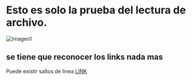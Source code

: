 # Esto es solo la prueba del lectura de archivo.

![imagen1](./img.png)

## se tiene que reconocer los links nada mas

Puede existir saltos de linea
[LINK](https://rogerdudler.github.io/git-guide/index.es.html)
